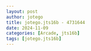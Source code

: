 ```yaml
---
layout: post
author: jotego
title: jotego.jts16b - 4731644
date: 2024-11-09
categories: [Arcade, jts16b]
tags: [jotego.jts16b]
---
```


